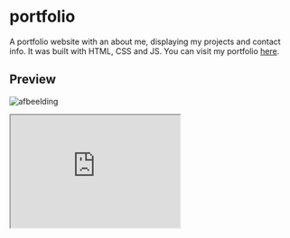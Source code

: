 # portfolio
A portfolio website with an about me, displaying my projects and contact info. It was built with HTML, CSS and JS. You can visit my portfolio [here](https://ivarvandenbosch.github.io/portfolio/ "here").

## Preview
![afbeelding](https://user-images.githubusercontent.com/78146502/209433570-c85bf3c8-e513-4969-be22-603838ed3a6f.png)
<div>
  <iframe id="inlineFrameExample"
      title="Inline Frame Example"
      width="300"
      height="200"
      src="https://www.openstreetmap.org/export/embed.html?bbox=-0.004017949104309083%2C51.47612752641776%2C0.00030577182769775396%2C51.478569861898606&layer=mapnik">
  </iframe>
</div>
